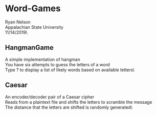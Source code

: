 # Word-Games

Ryan Nelson\
Appalachian State University\
11/14/2019\

## HangmanGame

A simple implementation of hangman\
You have six attempts to guess the letters of a word\
Type ? to display a list of likely words based on available letters\

## Caesar

An encoder/decoder pair of a Caesar cipher\
Reads from a plaintext file and shifts the letters to scramble the message\
The distance that the letters are shifted is randomly generated\
